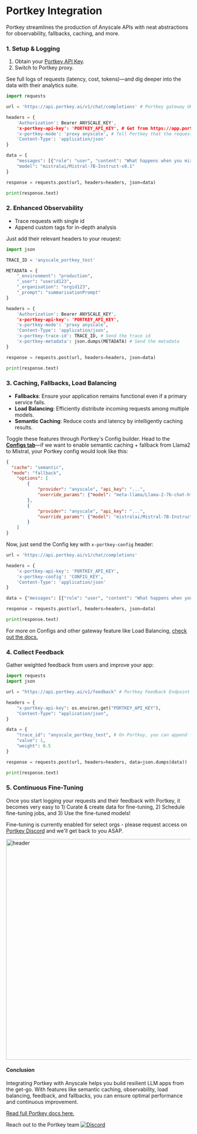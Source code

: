 # Portkey Integration
Portkey streamlines the production of Anyscale APIs with neat abstractions for observability, fallbacks, caching, and more.

### 1. Setup & Logging
1. Obtain your [Portkey API Key](https://app.portkey.ai/).
2. Switch to Portkey proxy.

See full logs of requests (latency, cost, tokens)—and dig deeper into the data with their analytics suite.
```py
import requests

url = 'https://api.portkey.ai/v1/chat/completions' # Portkey gateway URL

headers = {
    'Authorization': Bearer ANYSCALE_KEY',
    'x-portkey-api-key': 'PORTKEY_API_KEY', # Get from https://app.portkey.ai/,
    'x-portkey-mode': 'proxy anyscale', # Tell Portkey that the request is for Anyscale
    'Content-Type': 'application/json'
}

data = {
    "messages": [{"role": "user", "content": "What happens when you mix red & yellow?"}],
    "model": "mistralai/Mistral-7B-Instruct-v0.1"
}

response = requests.post(url, headers=headers, json=data)

print(response.text)
```
### 2. Enhanced Observability
* Trace requests with single id
* Append custom tags for in-depth analysis

Just add their relevant headers to your reuqest:

```py
import json

TRACE_ID = 'anyscale_portkey_test'

METADATA = {
    "_environment": "production",
    "_user": "userid123",
    "_organisation": "orgid123",
    "_prompt": "summarisationPrompt"
}

headers = {
    'Authorization': Bearer ANYSCALE_KEY',
    'x-portkey-api-key': 'PORTKEY_API_KEY',
    'x-portkey-mode': 'proxy anyscale',
    'Content-Type': 'application/json',
    'x-portkey-trace-id': TRACE_ID, # Send the trace id
    'x-portkey-metadata': json.dumps(METADATA) # Send the metadata
}

response = requests.post(url, headers=headers, json=data)

print(response.text)
```

### 3. Caching, Fallbacks, Load Balancing
* **Fallbacks**: Ensure your application remains functional even if a primary service fails.
* **Load Balancing**: Efficiently distribute incoming requests among multiple models.
* **Semantic Caching**: Reduce costs and latency by intelligently caching results.

Toggle these features through Portkey's Config builder. Head to the **[Configs tab](https://app.portkey.ai)**—if we want to enable semantic caching + fallback from Llama2 to Mistral, your Portkey config would look like this:

```json
{
  "cache": "semantic",
  "mode": "fallback",
  	"options": [
		{
			"provider": "anyscale", "api_key": "...",
			"override_params": {"model": "meta-llama/Llama-2-7b-chat-hf"}
		},
		{
			"provider": "anyscale", "api_key": "...",
			"override_params": {"model": "mistralai/Mistral-7B-Instruct-v0.1"}
		}
	]
}
```

Now, just send the Config key with `x-portkey-config` header:

```py
url = 'https://api.portkey.ai/v1/chat/completions'

headers = {
    'x-portkey-api-key': 'PORTKEY_API_KEY',
    'x-portkey-config': 'CONFIG_KEY',
    'Content-Type': 'application/json'
}

data = {"messages": [{"role": "user", "content": "What happens when you mix red & yellow?"}]}

response = requests.post(url, headers=headers, json=data)

print(response.text)
```

For more on Configs and other gateway feature like Load Balancing, [check out the docs.](https://docs.portkey.ai/portkey-docs/portkey-features/ai-gateway)

### 4. Collect Feedback

Gather weighted feedback from users and improve your app:

```py
import requests
import json

url = "https://api.portkey.ai/v1/feedback" # Portkey Feedback Endpoint

headers = {
	"x-portkey-api-key": os.environ.get("PORTKEY_API_KEY"),
	"Content-Type": "application/json",
}

data = {
	"trace_id": "anyscale_portkey_test", # On Portkey, you can append feedback to a particular Trace ID
	"value": 1,
	"weight": 0.5
}

response = requests.post(url, headers=headers, data=json.dumps(data))

print(response.text)
```

### 5. Continuous Fine-Tuning

Once you start logging your requests and their feedback with Portkey, it becomes very easy to 1️) Curate & create data for fine-tuning, 2) Schedule fine-tuning jobs, and 3) Use the fine-tuned models!

Fine-tuning is currently enabled for select orgs - please request access on [Portkey Discord](https://discord.gg/sDk9JaNfK8) and we'll get back to you ASAP.

<img src="https://portkey.ai/blog/content/images/2023/11/fine-tune.gif" alt="header" width=600 />

#### Conclusion

Integrating Portkey with Anyscale helps you build resilient LLM apps from the get-go. With features like semantic caching, observability, load balancing, feedback, and fallbacks, you can ensure optimal performance and continuous improvement.

[Read full Portkey docs here.](https://docs.portkey.ai/)

Reach out to the Portkey team <a href="https://discord.gg/sDk9JaNfK8" target="_blank"><img src="https://img.shields.io/discord/1143393887742861333?logo=discord" alt="Discord"></a>
